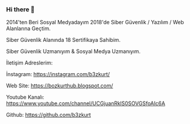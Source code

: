 ### Hi there 👋

2014'ten Beri Sosyal Medyadayım 2018'de Siber Güvenlik / Yazılım / Web Alanlarına Geçtim. 

Siber Güvenlik Alanında 18 Sertifikaya Sahibim.

Siber Güvenlik Uzmanıyım & Sosyal Medya Uzmanıyım.

İletişim Adreslerim:

İnstagram: https://instagram.com/b3zkurt/ 

Web Site: https://bozkurthub.blogspot.com/

Youtube Kanalı: https://www.youtube.com/channel/UCGjuanRklS0SOVGSfoAIc6A

Github: https://github.com/b3zkurt
